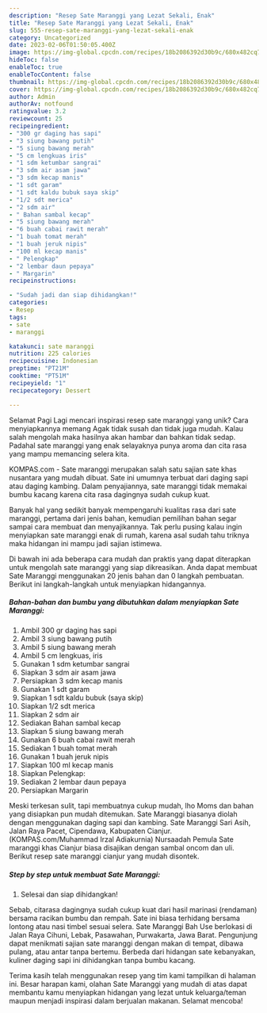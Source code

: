 ```yaml
---
description: "Resep Sate Maranggi yang Lezat Sekali, Enak"
title: "Resep Sate Maranggi yang Lezat Sekali, Enak"
slug: 555-resep-sate-maranggi-yang-lezat-sekali-enak
category: Uncategorized
date: 2023-02-06T01:50:05.400Z
image: https://img-global.cpcdn.com/recipes/18b2086392d30b9c/680x482cq70/sate-maranggi-foto-resep-utama.jpg
hideToc: false
enableToc: true
enableTocContent: false
thumbnail: https://img-global.cpcdn.com/recipes/18b2086392d30b9c/680x482cq70/sate-maranggi-foto-resep-utama.jpg
cover: https://img-global.cpcdn.com/recipes/18b2086392d30b9c/680x482cq70/sate-maranggi-foto-resep-utama.jpg
author: Admin
authorAv: notfound
ratingvalue: 3.2
reviewcount: 25
recipeingredient:
- "300 gr daging has sapi"
- "3 siung bawang putih"
- "5 siung bawang merah"
- "5 cm lengkuas iris"
- "1 sdm ketumbar sangrai"
- "3 sdm air asam jawa"
- "3 sdm kecap manis"
- "1 sdt garam"
- "1 sdt kaldu bubuk saya skip"
- "1/2 sdt merica"
- "2 sdm air"
- " Bahan sambal kecap"
- "5 siung bawang merah"
- "6 buah cabai rawit merah"
- "1 buah tomat merah"
- "1 buah jeruk nipis"
- "100 ml kecap manis"
- " Pelengkap"
- "2 lembar daun pepaya"
- " Margarin"
recipeinstructions:

- "Sudah jadi dan siap dihidangkan!"
categories:
- Resep
tags:
- sate
- maranggi

katakunci: sate maranggi 
nutrition: 225 calories
recipecuisine: Indonesian
preptime: "PT21M"
cooktime: "PT51M"
recipeyield: "1"
recipecategory: Dessert

---
```



Selamat Pagi Lagi mencari inspirasi resep sate maranggi yang unik? Cara menyiapkannya memang Agak tidak susah dan tidak juga mudah. Kalau salah mengolah maka hasilnya akan hambar dan bahkan tidak sedap. Padahal sate maranggi yang enak selayaknya punya aroma dan cita rasa yang mampu memancing selera kita.


KOMPAS.com - Sate maranggi merupakan salah satu sajian sate khas nusantara yang mudah dibuat. Sate ini umumnya terbuat dari daging sapi atau daging kambing. Dalam penyajiannya, sate maranggi tidak memakai bumbu kacang karena cita rasa dagingnya sudah cukup kuat.

Banyak hal yang sedikit banyak mempengaruhi kualitas rasa dari sate maranggi, pertama dari jenis bahan, kemudian pemilihan bahan segar sampai cara membuat dan menyajikannya. Tak perlu pusing kalau ingin menyiapkan sate maranggi enak di rumah, karena asal sudah tahu triknya maka hidangan ini mampu jadi sajian istimewa.


Di bawah ini ada beberapa cara mudah dan praktis yang dapat diterapkan untuk mengolah sate maranggi yang siap dikreasikan. Anda dapat membuat Sate Maranggi menggunakan 20 jenis bahan dan 0 langkah pembuatan. Berikut ini langkah-langkah untuk menyiapkan hidangannya.

<!--inarticleads1-->

##### Bahan-bahan dan bumbu yang dibutuhkan dalam menyiapkan Sate Maranggi:

1. Ambil 300 gr daging has sapi
1. Ambil 3 siung bawang putih
1. Ambil 5 siung bawang merah
1. Ambil 5 cm lengkuas, iris
1. Gunakan 1 sdm ketumbar sangrai
1. Siapkan 3 sdm air asam jawa
1. Persiapkan 3 sdm kecap manis
1. Gunakan 1 sdt garam
1. Siapkan 1 sdt kaldu bubuk (saya skip)
1. Siapkan 1/2 sdt merica
1. Siapkan 2 sdm air
1. Sediakan  Bahan sambal kecap
1. Siapkan 5 siung bawang merah
1. Gunakan 6 buah cabai rawit merah
1. Sediakan 1 buah tomat merah
1. Gunakan 1 buah jeruk nipis
1. Siapkan 100 ml kecap manis
1. Siapkan  Pelengkap:
1. Sediakan 2 lembar daun pepaya
1. Persiapkan  Margarin


Meski terkesan sulit, tapi membuatnya cukup mudah, lho Moms dan bahan yang disiapkan pun mudah ditemukan. Sate Maranggi biasanya diolah dengan menggunakan daging sapi dan kambing. Sate Maranggi Sari Asih, Jalan Raya Pacet, Cipendawa, Kabupaten Cianjur. (KOMPAS.com/Muhammad Irzal Adiakurnia) Nursaadah Pemula Sate maranggi khas Cianjur biasa disajikan dengan sambal oncom dan uli. Berikut resep sate maranggi cianjur yang mudah disontek. 

<!--inarticleads2-->

##### Step by step untuk membuat Sate Maranggi:


1. Selesai dan siap dihidangkan!

Sebab, citarasa dagingnya sudah cukup kuat dari hasil marinasi (rendaman) bersama racikan bumbu dan rempah. Sate ini biasa terhidang bersama lontong atau nasi timbel sesuai selera. Sate Maranggi Bah Use berlokasi di Jalan Raya Cihuni, Lebak, Pasawahan, Purwakarta, Jawa Barat. Pengunjung dapat menikmati sajian sate maranggi dengan makan di tempat, dibawa pulang, atau antar tanpa bertemu. Berbeda dari hidangan sate kebanyakan, kuliner daging sapi ini dihidangkan tanpa bumbu kacang. 

Terima kasih telah menggunakan resep yang tim kami tampilkan di halaman ini. Besar harapan kami, olahan Sate Maranggi yang mudah di atas dapat membantu kamu menyiapkan hidangan yang lezat untuk keluarga/teman maupun menjadi inspirasi dalam berjualan makanan. Selamat mencoba!

